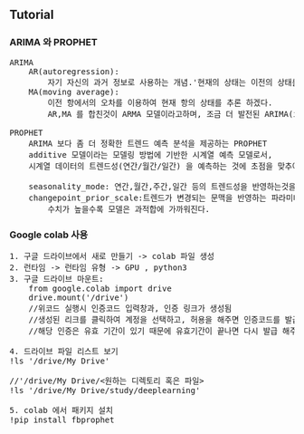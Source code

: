 ## Tutorial

### ARIMA 와 PROPHET
<pre>
ARIMA
    AR(autoregression):
        자기 자신의 과거 정보로 사용하는 개념.'현재의 상태는 이전의 상태를 참고해서 계산된다.'라는 아이디어를 전제로 한다.
    MA(moving average):
        이전 항에서의 오차를 이용하여 현재 항의 상태를 추론 하겠다.
        AR,MA 를 합친것이 ARMA 모델이라고하며, 조금 더 발전된 ARIMA(integrated) 모델은 ARMA 모델에 추세 변동의 경향성(momentum) 까지 반영한 방법이다. 

PROPHET
    ARIMA 보다 좀 더 정확한 트렌드 예측 분석을 제공하는 PROPHET
    additive 모델이라는 모델링 방법에 기반한 시계열 예측 모델로서, 
    시계열 데이터의 트렌드성(연간/월간/일간) 을 예측하는 것에 초점을 맞추어져 있다.

    seasonality_mode: 연간,월간,주간,일간 등의 트렌드성을 반영하는것을 의미
    changepoint_prior_scale:트렌드가 변경되는 문맥을 반영하는 파라미터,
        수치가 높을수록 모델은 과적합에 가까워진다.
</pre>

### Google colab 사용
<pre>
1. 구글 드라이브에서 새로 만들기 -> colab 파일 생성
2. 런타임 -> 런타임 유형 -> GPU , python3
3. 구글 드라이브 마운트:
	from google.colab import drive
	drive.mount('/drive')
	//위코드 실행시 인증코드 입력창과, 인증 링크가 생성됨
	//생성된 리크를 클릭하여 계정을 선택하고, 허용을 해주면 인증코드를 발급 받는다.
	//해당 인증은 유효 기간이 있기 때문에 유효기간이 끝나면 다시 발급 해주어야 한다.

4. 드라이브 파일 리스트 보기
!ls '/drive/My Drive'

//'/drive/My Drive/<원하는 디렉토리 혹은 파일>
!ls '/drive/My Drive/study/deeplearning'

5. colab 에서 패키지 설치
!pip install fbprophet
</pre>
